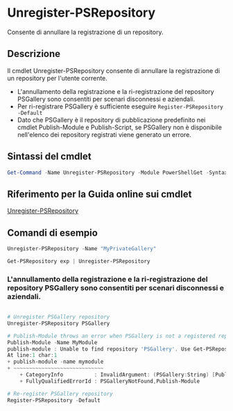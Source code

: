 # Unregister-PSRepository

Consente di annullare la registrazione di un repository.

## Descrizione

Il cmdlet Unregister-PSRepository consente di annullare la registrazione di un repository per l'utente corrente.
- L'annullamento della registrazione e la ri-registrazione del repository PSGallery sono consentiti per scenari disconnessi e aziendali.
- Per ri-registrare PSGallery è sufficiente eseguire `Register-PSRepository -Default`
- Dato che PSGallery è il repository di pubblicazione predefinito nei cmdlet Publish-Module e Publish-Script, se PSGallery non è disponibile nell'elenco dei repository registrati viene generato un errore.

## Sintassi del cmdlet

```powershell
Get-Command -Name Unregister-PSRepository -Module PowerShellGet -Syntax
```
## Riferimento per la Guida online sui cmdlet

[Unregister-PSRepository](http://go.microsoft.com/fwlink/?LinkID=517130)

## Comandi di esempio

```powershell
Unregister-PSRepository -Name "MyPrivateGallery"

Get-PSRepository exp | Unregister-PSRepository
```

### L'annullamento della registrazione e la ri-registrazione del repository PSGallery sono consentiti per scenari disconnessi e aziendali.
```powershell

# Unregister PSGallery repository
Unregister-PSRepository PSGallery

# Publish-Module throws an error when PSGallery is not a registered repository
Publish-Module -Name MyModule
publish-module : Unable to find repository 'PSGallery'. Use Get-PSRepository to see all available repositories. Try again after specifying a valid repository name. You can use 'Register-PSRepository -Default' to register the PSGallery repository.
At line:1 char:1
+ publish-module -name mymodule
+ ~~~~~~~~~~~~~~~~~~~~~~~~~~~~~
    + CategoryInfo          : InvalidArgument: (PSGallery:String) [Publish-Module], ArgumentException
    + FullyQualifiedErrorId : PSGalleryNotFound,Publish-Module

# Re-register PSGallery repository
Register-PSRepository -Default
```

<!--HONumber=Aug16_HO3-->


